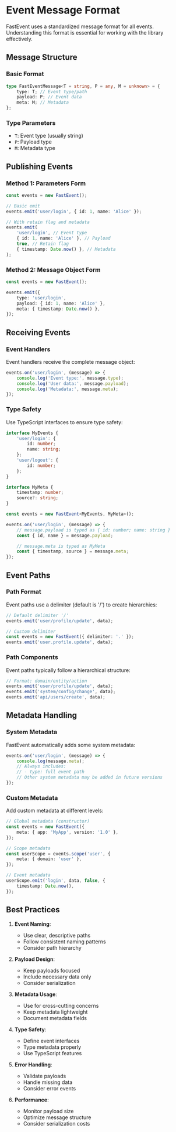 # Event Message Format

FastEvent uses a standardized message format for all events. Understanding this format is essential for working with the library effectively.

## Message Structure

### Basic Format

```typescript
type FastEventMessage<T = string, P = any, M = unknown> = {
    type: T; // Event type/path
    payload: P; // Event data
    meta: M; // Metadata
};
```

### Type Parameters

-   `T`: Event type (usually string)
-   `P`: Payload type
-   `M`: Metadata type

## Publishing Events

### Method 1: Parameters Form

```typescript
const events = new FastEvent();

// Basic emit
events.emit('user/login', { id: 1, name: 'Alice' });

// With retain flag and metadata
events.emit(
    'user/login', // Event type
    { id: 1, name: 'Alice' }, // Payload
    true, // Retain flag
    { timestamp: Date.now() }, // Metadata
);
```

### Method 2: Message Object Form

```typescript
const events = new FastEvent();

events.emit({
    type: 'user/login',
    payload: { id: 1, name: 'Alice' },
    meta: { timestamp: Date.now() },
});
```

## Receiving Events

### Event Handlers

Event handlers receive the complete message object:

```typescript
events.on('user/login', (message) => {
    console.log('Event type:', message.type);
    console.log('User data:', message.payload);
    console.log('Metadata:', message.meta);
});
```

### Type Safety

Use TypeScript interfaces to ensure type safety:

```typescript
interface MyEvents {
    'user/login': {
        id: number;
        name: string;
    };
    'user/logout': {
        id: number;
    };
}

interface MyMeta {
    timestamp: number;
    source?: string;
}

const events = new FastEvent<MyEvents, MyMeta>();

events.on('user/login', (message) => {
    // message.payload is typed as { id: number; name: string }
    const { id, name } = message.payload;

    // message.meta is typed as MyMeta
    const { timestamp, source } = message.meta;
});
```

## Event Paths

### Path Format

Event paths use a delimiter (default is '/') to create hierarchies:

```typescript
// Default delimiter '/'
events.emit('user/profile/update', data);

// Custom delimiter
const events = new FastEvent({ delimiter: '.' });
events.emit('user.profile.update', data);
```

### Path Components

Event paths typically follow a hierarchical structure:

```typescript
// Format: domain/entity/action
events.emit('user/profile/update', data);
events.emit('system/config/change', data);
events.emit('api/users/create', data);
```

## Metadata Handling

### System Metadata

FastEvent automatically adds some system metadata:

```typescript
events.on('user/login', (message) => {
    console.log(message.meta);
    // Always includes:
    // - type: full event path
    // Other system metadata may be added in future versions
});
```

### Custom Metadata

Add custom metadata at different levels:

```typescript
// Global metadata (constructor)
const events = new FastEvent({
    meta: { app: 'MyApp', version: '1.0' },
});

// Scope metadata
const userScope = events.scope('user', {
    meta: { domain: 'user' },
});

// Event metadata
userScope.emit('login', data, false, {
    timestamp: Date.now(),
});
```

## Best Practices

1. **Event Naming**:

    - Use clear, descriptive paths
    - Follow consistent naming patterns
    - Consider path hierarchy

2. **Payload Design**:

    - Keep payloads focused
    - Include necessary data only
    - Consider serialization

3. **Metadata Usage**:

    - Use for cross-cutting concerns
    - Keep metadata lightweight
    - Document metadata fields

4. **Type Safety**:

    - Define event interfaces
    - Type metadata properly
    - Use TypeScript features

5. **Error Handling**:

    - Validate payloads
    - Handle missing data
    - Consider error events

6. **Performance**:
    - Monitor payload size
    - Optimize message structure
    - Consider serialization costs
